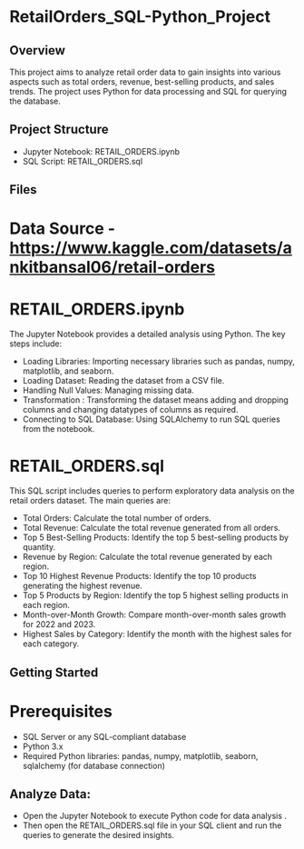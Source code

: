 # RetailOrders_SQL-Python_Project

## Overview
This project aims to analyze retail order data to gain insights into various aspects such as total orders, revenue, best-selling products, and sales trends. The project uses Python for data processing and SQL for querying the database.

## Project Structure
 - Jupyter Notebook: RETAIL_ORDERS.ipynb
 - SQL Script: RETAIL_ORDERS.sql


## Files
  # Data Source - https://www.kaggle.com/datasets/ankitbansal06/retail-orders
  # RETAIL_ORDERS.ipynb
The Jupyter Notebook provides a detailed analysis using Python. The key steps include:

 - Loading Libraries: Importing necessary libraries such as pandas, numpy, matplotlib, and seaborn.
 - Loading Dataset: Reading the dataset from a CSV file.
 - Handling Null Values: Managing missing data.
 - Transformation : Transforming the dataset means adding and dropping columns and changing datatypes of columns as required.
 - Connecting to SQL Database: Using SQLAlchemy to run SQL queries from the notebook.

 # RETAIL_ORDERS.sql
This SQL script includes queries to perform exploratory data analysis on the retail orders dataset. The main queries are:

 - Total Orders: Calculate the total number of orders.
 - Total Revenue: Calculate the total revenue generated from all orders.
 - Top 5 Best-Selling Products: Identify the top 5 best-selling products by quantity.
 - Revenue by Region: Calculate the total revenue generated by each region.
 - Top 10 Highest Revenue Products: Identify the top 10 products generating the highest revenue.
 - Top 5 Products by Region: Identify the top 5 highest selling products in each region.
 - Month-over-Month Growth: Compare month-over-month sales growth for 2022 and 2023.
 - Highest Sales by Category: Identify the month with the highest sales for each category.


## Getting Started
  # Prerequisites
  - SQL Server or any SQL-compliant database
  - Python 3.x
  - Required Python libraries: pandas, numpy, matplotlib, seaborn, sqlalchemy (for database connection)

## Analyze Data:
- Open the Jupyter Notebook to execute Python code for data analysis .
- Then open the RETAIL_ORDERS.sql file in your SQL client and run the queries to generate the desired insights.

